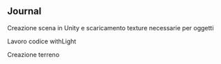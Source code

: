 ## Journal
Creazione scena in Unity e scaricamento texture  necessarie per oggetti

Lavoro codice withLight

Creazione terreno